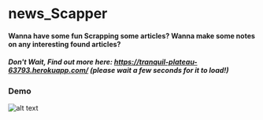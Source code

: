 # news_Scapper

#### Wanna have some fun Scrapping some articles? Wanna make some notes on any interesting found articles? 

##### Don't Wait, Find out more here: https://tranquil-plateau-63793.herokuapp.com/  _(please wait a few seconds for it to load!)_


### Demo

![alt text](https://github.com/ngl4/news_Scapper/blob/master/public/assets/images/newScrapper.gif)
